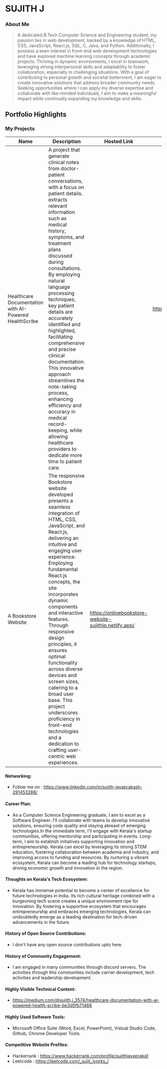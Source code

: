 # SUJITH J

### About Me

> A dedicated B.Tech Computer Science and Engineering student, my passion lies in web development, backed by a knowledge of HTML, CSS, JavaScript, React.js, SQL, C, Java, and Python. Additionally, I possess a keen interest in front-end web development technologies and have explored machine learning concepts through academic projects. Thriving in dynamic environments, I excel in teamwork, leveraging strong interpersonal skills and adaptability to foster collaboration, especially in challenging situations. With a goal of contributing to personal growth and societal betterment, I am eager to create innovative solutions that address broader community needs. Seeking opportunities where I can apply my diverse expertise and collaborate with like-minded individuals, I aim to make a meaningful impact while continually expanding my knowledge and skills.


## Portfolio Highlights

### My Projects

| Name                | Description                                                               | Hosted Link                              | Repo Link                                                      |
|---------------------|---------------------------------------------------------------------------|------------------------------------------|----------------------------------------------------------------|
| Healthcare Documentation with AI-Powered HealthScribe | A project that generate clinical notes from doctor-patient conversations, with a focus on patient details. extracts relevant information such as medical history, symptoms, and treatment plans discussed during consultations. By employing natural language processing techniques, key patient details are accurately identified and highlighted, facilitating comprehensive and precise clinical documentation. This innovative approach streamlines the note-taking process, enhancing efficiency and accuracy in medical record-keeping, while allowing healthcare providers to dedicate more time to patient care.                                             |           | https://github.com/sujithjayaprakash/healthscribe   
| A Bookstore Website | The responsive Bookstore website developed presents a seamless integration of HTML, CSS, JavaScript, and React.js, delivering an intuitive and engaging user experience. Employing fundamental React.js concepts, the site incorporates dynamic components and interactive features. Through responsive design principles, it ensures optimal functionality across diverse devices and screen sizes, catering to a broad user base. This project underscores proficiency in front-end technologies and a dedication to crafting user-centric web experiences.                                             | https://onlinebookstore-website-sujithjp.netlify.app/  |         |


#### Networking:

- Follow me on : https://www.linkedin.com/in/sujith-jayaprakash-291453288/

#### Career Plan:

- As a Computer Science Engineering graduate, I aim to excel as a Software Engineer. I'll collaborate with teams to develop innovative solutions, ensuring code quality and staying abreast of emerging technologies.In the immediate term, I'll engage with Kerala's startup communities, offering mentorship and participating in events. Long-term, I aim to establish initiatives supporting innovation and entrepreneurship. Kerala can excel by leveraging its strong STEM education, fostering collaboration between academia and industry, and improving access to funding and resources. By nurturing a vibrant ecosystem, Kerala can become a leading hub for technology startups, driving economic growth and innovation in the region. 

#### Thoughts on Kerala's Tech Ecosystem:

- Kerala has immense potential to become a center of excellence for future technologies in India. Its rich cultural heritage combined with a burgeoning tech scene creates a unique environment ripe for innovation. By fostering a supportive ecosystem that encourages entrepreneurship and embraces emerging technologies, Kerala can undoubtedly emerge as a leading destination for tech-driven advancements in the future.

#### History of Open Source Contributions:

- I don't have any open source contributions upto here.

#### History of Community Engagement:

-  I am engaged in many communities through discord servers. The activities through this communities include carrier development, tech activities and leadership development.

#### Highly Visible Technical Content:

- https://medium.com/@sujith.j_3574/healthcare-documentation-with-ai-powered-health-scribe-be3d5fb71466

#### Highly Used Software Tools:

- Microsoft Office Suite (Word, Excel, PowerPoint), Vistual Studio Code, Github, Chrome Developer Tools.

#### Competitive Website Profiles:

- Hackerrank : https://www.hackerrank.com/profile/sujithjayapraka1
- Leetcode : https://leetcode.com/_sujit_jyprks_/
